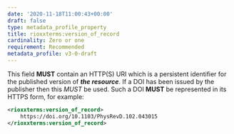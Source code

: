 ```yaml
---
date: '2020-11-18T11:00:43+00:00'
draft: false
type: metadata_profile_property
title: rioxxterms:version_of_record
cardinality: Zero or one
requirement: Recommended
metadata_profile: v3-0-draft
---
```

This field **MUST** contain an HTTP(S) URI which is a persistent identifier for the published version of ***the resource***. If a DOI has been issued by the publisher then this *MUST* be used. Such a DOI **MUST** be represented in its HTTPS form, for example:

```xml
<rioxxterms:version_of_record>
    https://doi.org/10.1103/PhysRevD.102.043015
</rioxxterms:version_of_record>
```

